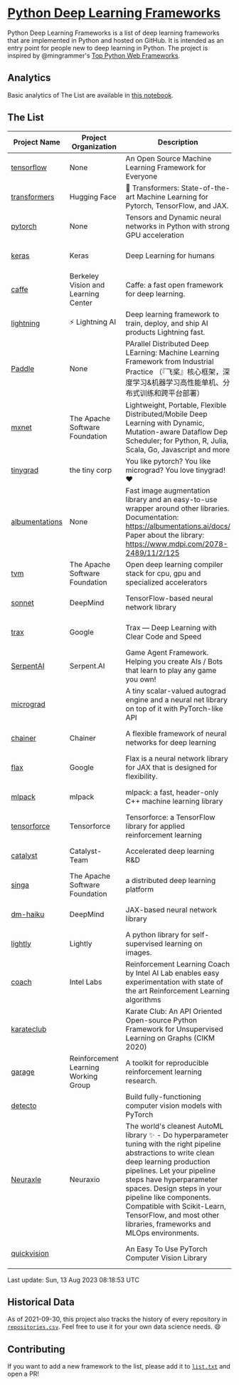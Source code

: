 # [Python Deep Learning Frameworks](https://www.github.com/shimst3r/python-deep-learning-frameworks)

Python Deep Learning Frameworks is a list of deep learning frameworks that are implemented in Python and hosted on GitHub. It is intended as an entry point for people new to deep learning in Python. The project is inspired by @mingrammer's [Top Python Web Frameworks](https://github.com/mingrammer/python-web-framework-stars).

## Analytics

Basic analytics of The List are available in [this notebook](./notebooks/development_over_time.ipynb).

## The List

| Project Name | Project Organization | Description | Stars | Forks | Open Issues | Last Commit |
| ------------ | -------------------- | ----------- | ----: | ----: | ----------: | ----------- |
| [tensorflow](https://tensorflow.org) | None | An Open Source Machine Learning Framework for Everyone | 176884 | 88797 | 2099 | 0 day(s) ago |
| [transformers](https://huggingface.co/transformers) | Hugging Face | 🤗 Transformers: State-of-the-art Machine Learning for Pytorch, TensorFlow, and JAX. | 110074 | 21837 | 751 | 0 day(s) ago |
| [pytorch](https://pytorch.org) | None | Tensors and Dynamic neural networks in Python with strong GPU acceleration | 69701 | 19081 | 12386 | 0 day(s) ago |
| [keras](http://keras.io/) | Keras | Deep Learning for humans | 59030 | 19394 | 374 | 0 day(s) ago |
| [caffe](http://caffe.berkeleyvision.org/) | Berkeley Vision and Learning Center | Caffe: a fast open framework for deep learning. | 33511 | 18986 | 1181 | 1 day(s) ago |
| [lightning](https://lightning.ai) | ⚡️ Lightning AI  | Deep learning framework to train, deploy, and ship AI products Lightning fast. | 24317 | 2988 | 696 | 0 day(s) ago |
| [Paddle](http://www.paddlepaddle.org/) | None | PArallel Distributed Deep LEarning: Machine Learning Framework from Industrial Practice （『飞桨』核心框架，深度学习&机器学习高性能单机、分布式训练和跨平台部署） | 20717 | 5347 | 2080 | 1 day(s) ago |
| [mxnet](https://mxnet.apache.org) | The Apache Software Foundation | Lightweight, Portable, Flexible Distributed/Mobile Deep Learning with Dynamic, Mutation-aware Dataflow Dep Scheduler; for Python, R, Julia, Scala, Go, Javascript and more | 20514 | 6883 | 2002 | 1 day(s) ago |
| [tinygrad](https://github.com/tinygrad/tinygrad) | the tiny corp | You like pytorch? You like micrograd? You love tinygrad! ❤️  | 18792 | 2413 | 82 | 0 day(s) ago |
| [albumentations](https://albumentations.ai) | None | Fast image augmentation library and an easy-to-use wrapper around other libraries. Documentation:  https://albumentations.ai/docs/ Paper about the library: https://www.mdpi.com/2078-2489/11/2/125 | 12400 | 1526 | 378 | 0 day(s) ago |
| [tvm](https://tvm.apache.org/) | The Apache Software Foundation | Open deep learning compiler stack for cpu, gpu and specialized accelerators | 10151 | 3228 | 734 | 0 day(s) ago |
| [sonnet](https://sonnet.dev/) | DeepMind | TensorFlow-based neural network library | 9599 | 1363 | 35 | 2 day(s) ago |
| [trax](https://github.com/google/trax) | Google | Trax — Deep Learning with Clear Code and Speed | 7679 | 805 | 111 | 0 day(s) ago |
| [SerpentAI](http://serpent.ai) | Serpent.AI | Game Agent Framework. Helping you create AIs / Bots that learn to play any game you own! | 6553 | 779 | 2 | 2 day(s) ago |
| [micrograd](https://github.com/karpathy/micrograd) |  | A tiny scalar-valued autograd engine and a neural net library on top of it with PyTorch-like API | 5944 | 722 | 27 | 1 day(s) ago |
| [chainer](https://chainer.org) | Chainer | A flexible framework of neural networks for deep learning | 5818 | 1397 | 12 | 3 day(s) ago |
| [flax](https://flax.readthedocs.io) | Google | Flax is a neural network library for JAX that is designed for flexibility. | 4597 | 528 | 160 | 0 day(s) ago |
| [mlpack](https://www.mlpack.org/) | mlpack | mlpack: a fast, header-only C++ machine learning library | 4490 | 1516 | 34 | 1 day(s) ago |
| [tensorforce](https://github.com/tensorforce/tensorforce) | Tensorforce | Tensorforce: a TensorFlow library for applied reinforcement learning | 3242 | 544 | 36 | 6 day(s) ago |
| [catalyst](https://catalyst-team.com) | Catalyst-Team | Accelerated deep learning R&D | 3162 | 399 | 4 | 0 day(s) ago |
| [singa](https://github.com/apache/singa) | The Apache Software Foundation | a distributed deep learning platform | 2900 | 1031 | 52 | 4 day(s) ago |
| [dm-haiku](https://dm-haiku.readthedocs.io) | DeepMind | JAX-based neural network library | 2584 | 218 | 111 | 0 day(s) ago |
| [lightly](https://docs.lightly.ai/self-supervised-learning/) | Lightly | A python library for self-supervised learning on images. | 2451 | 210 | 87 | 0 day(s) ago |
| [coach](https://intellabs.github.io/coach/) | Intel Labs | Reinforcement Learning Coach by Intel AI Lab enables easy experimentation with state of the art Reinforcement Learning algorithms | 2258 | 454 | 90 | 6 day(s) ago |
| [karateclub](https://karateclub.readthedocs.io) |  | Karate Club: An API Oriented Open-source Python Framework for Unsupervised Learning on Graphs (CIKM 2020) | 1950 | 231 | 6 | 3 day(s) ago |
| [garage](https://github.com/rlworkgroup/garage) | Reinforcement Learning Working Group | A toolkit for reproducible reinforcement learning research. | 1723 | 295 | 233 | 1 day(s) ago |
| [detecto](https://detecto.readthedocs.io/) |  | Build fully-functioning computer vision models with PyTorch | 596 | 109 | 45 | 9 day(s) ago |
| [Neuraxle](https://www.neuraxle.org/) | Neuraxio | The world's cleanest AutoML library ✨ - Do hyperparameter tuning with the right pipeline abstractions to write clean deep learning production pipelines. Let your pipeline steps have hyperparameter spaces. Design steps in your pipeline like components. Compatible with Scikit-Learn, TensorFlow, and most other libraries, frameworks and MLOps environments. | 578 | 59 | 30 | 12 day(s) ago |
| [quickvision](https://github.com/oke-aditya/quickvision) |  | An Easy To Use PyTorch Computer Vision Library | 50 | 4 | 20 | 88 day(s) ago |

Last update: Sun, 13 Aug 2023 08:18:53 UTC

## Historical Data

As of 2021-09-30, this project also tracks the history of every repository in [`repositories.csv`](./repositories.csv). Feel free to use it for your own data science needs. :smile:

## Contributing

If you want to add a new framework to the list, please add it to [`list.txt`](./python-deep-learning-frameworks/list.txt) and open a PR!